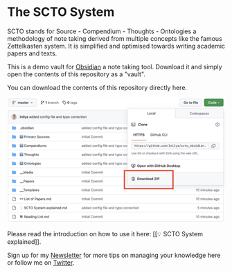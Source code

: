 # The SCTO System

SCTO stands for Source - Compendium - Thoughts - Ontologies a methodology of note taking derived from multiple concepts like the famous Zettelkasten system. It is simplified and optimised towards writing academic papers and texts. 

This is a demo vault for [Obsidian](https://obsidian.md) a note taking tool. Download it and simply open the contents of this repository as a "vault". 

You can download the contents of this repository directly here. 

![How to Download](__Media/Screenshot%202022-12-14%20at%2017.03.26.jpg?raw=true "Downloading")


Please read the introduction on how to use it here: [[💡 SCTO System explained]]. 

Sign up for my [Newsletter](https://ilyashabanov.substack.com/) for more tips on managing your knowledge here or follow me on [Twitter](https://twitter.com/Artifexx).

